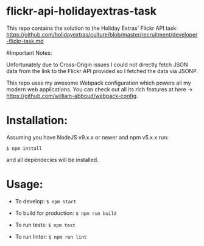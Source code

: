 # flickr-api-holidayextras-task
This repo contains the solution to the Holiday Extras' Flickr API task: https://github.com/holidayextras/culture/blob/master/recruitment/developer-flickr-task.md

#Important Notes:

Unfortunately due to Cross-Origin issues I could not directly fetch JSON data from the link to the Flickr API provided
so I fetched the data via JSONP.

This repo uses my awesome Webpack configuration which powers all my modern web applications.
You can check out all its rich features at here -> https://github.com/william-abboud/webpack-config.

# Installation:

Assuming you have NodeJS v9.x.x or newer and npm v5.x.x run:

  `$ npm install`

and all dependecies will be installed.

# Usage:

  - To develop:
    `$ npm start`

  - To build for production:
    `$ npm run build`

  - To run tests:
    `$ npm test`

  - To run linter:
    `$ npm run lint`
